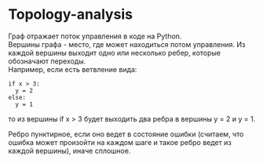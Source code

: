 # Topology-analysis

Граф отражает поток управления в коде на Python.  
Вершины графа - место, где может находиться потом управления. Из каждой вершины выходит одно или несколько ребер, которые обозначают переходы.  
Например, если есть ветвление вида:

```
if x > 3:
  y = 2
else:
  y = 1
```

то из вершины if x > 3 будет выходить два ребра в вершины y = 2 и y = 1.

Ребро пунктирное, если оно ведет в состояние ошибки (считаем, что ошибка может произойти на каждом шаге и такое ребро ведет из каждой вершины), иначе сплошное.

